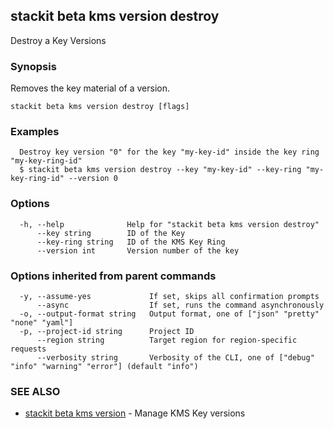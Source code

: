 ## stackit beta kms version destroy

Destroy a Key Versions

### Synopsis

Removes the key material of a version.

```
stackit beta kms version destroy [flags]
```

### Examples

```
  Destroy key version "0" for the key "my-key-id" inside the key ring "my-key-ring-id"
  $ stackit beta kms version destroy --key "my-key-id" --key-ring "my-key-ring-id" --version 0
```

### Options

```
  -h, --help              Help for "stackit beta kms version destroy"
      --key string        ID of the Key
      --key-ring string   ID of the KMS Key Ring
      --version int       Version number of the key
```

### Options inherited from parent commands

```
  -y, --assume-yes             If set, skips all confirmation prompts
      --async                  If set, runs the command asynchronously
  -o, --output-format string   Output format, one of ["json" "pretty" "none" "yaml"]
  -p, --project-id string      Project ID
      --region string          Target region for region-specific requests
      --verbosity string       Verbosity of the CLI, one of ["debug" "info" "warning" "error"] (default "info")
```

### SEE ALSO

* [stackit beta kms version](./stackit_beta_kms_version.md)	 - Manage KMS Key versions


